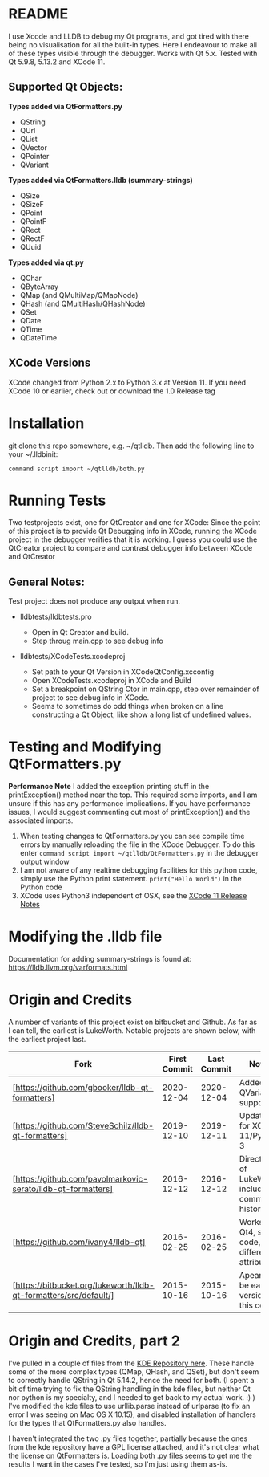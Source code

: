 # README

I use Xcode and LLDB to debug my Qt programs, and got tired with there being no visualisation for all the built-in types. Here I endeavour to make all of these types visible through the debugger. 
Works with Qt 5.x. Tested with Qt 5.9.8, 5.13.2 and XCode 11.

## Supported Qt Objects:
**Types added via QtFormatters.py**
* QString
* QUrl
* QList
* QVector
* QPointer
* QVariant

**Types added via QtFormatters.lldb (summary-strings)**
* QSize
* QSizeF
* QPoint
* QPointF
* QRect
* QRectF
* QUuid

**Types added via qt.py**
* QChar
* QByteArray
* QMap (and QMultiMap/QMapNode)
* QHash (and QMultiHash/QHashNode)
* QSet
* QDate
* QTime
* QDateTime


## XCode Versions
XCode changed from Python 2.x to Python 3.x at Version 11.
If you need XCode 10 or earlier, check out or download the 1.0 Release tag

# Installation

git clone this repo somewhere, e.g. ~/qtlldb. Then add the following line to your ~/.lldbinit:

```
command script import ~/qtlldb/both.py
```

# Running Tests
Two testprojects exist, one for QtCreator and one for XCode:
Since the point of this project is to provide Qt Debugging info in XCode, running the XCode project in the debugger verifies that it is working.
I guess you could use the QtCreator project to compare and contrast debugger info between XCode and QtCreator

## General Notes:
Test project does not produce any output when run.

* lldbtests/lldbtests.pro
    * Open in Qt Creator and build.
    * Step throug main.cpp to see debug info

* lldbtests/XCodeTests.xcodeproj
    * Set path to your Qt Version in XCodeQtConfig.xcconfig
    * Open XCodeTests.xcodeproj in XCode and Build
    * Set a breakpoint on QString Ctor in main.cpp, step over remainder of project to see debug info in XCode.
    * Seems to sometimes do odd things when broken on a line constructing a Qt Object, like show a long list of undefined values. 

# Testing and Modifying QtFormatters.py

**Performance Note** I added the exception printing stuff in the printException() method near the top. This required some imports, and I am unsure if this has any performance implications. If you have performance issues, I would suggest commenting out most of printException() and the associated imports.

1.  When testing changes to QtFormatters.py you can see compile time errors by manually reloading the file in the XCode Debugger. To do this enter `command script import ~/qtlldb/QtFormatters.py` in the debugger
output window
1. I am not aware of any realtime debugging facilities for this python code, simply use the Python print statement. `print("Hello World")` in the Python code
1. XCode uses Python3 independent of OSX, see the [XCode 11 Release Notes](https://developer.apple.com/documentation/xcode_release_notes/xcode_11_release_notes)

# Modifying the .lldb file
Documentation for adding summary-strings is found at: https://lldb.llvm.org/varformats.html


# Origin and Credits
A number of variants of this project exist on bitbucket and Github. As far as I can tell, the earliest is LukeWorth.
Notable projects are shown below, with the earliest project last.


| Fork | First Commit | Last Commit | Notes |
| --------------- | --------------------- | ------------ | ----------------------- |
| [https://github.com/gbooker/lldb-qt-formatters] | 2020-12-04 | 2020-12-04 | Added QVariant support |
| [https://github.com/SteveSchilz/lldb-qt-formatters] | 2019-12-10 | 2019-12-11 | Updated for XCode 11/Python 3 |
| [https://github.com/pavolmarkovic-serato/lldb-qt-formatters] | 2016-12-12 | 2016-12-12 | Direct fork of LukeWorth, including commit history | 
| [https://github.com/ivany4/lldb-qt] | 2016-02-25 | 2016-02-25 | Works with Qt4, same code, different attribution | 
| [https://bitbucket.org/lukeworth/lldb-qt-formatters/src/default/] | 2015-10-16 | 2015-10-16 | Apears to be earliest version of this code | 


# Origin and Credits, part 2
I've pulled in a couple of files from the [KDE Repository here](https://invent.kde.org/kossebau/kdevelop/-/blob/master/plugins/lldb/formatters/). 
These handle some of the more complex types (QMap, QHash, and QSet), but don't seem to correctly handle QString in Qt 5.14.2, hence the need for both. 
(I spent a bit of time trying to fix the QString handling in the kde files, but neither Qt nor python is my specialty, and I needed to get back to my actual work. :) ) 
I've modified the kde files to use urllib.parse instead of urlparse (to fix an error I was seeing on Mac OS X 10.15), and disabled installation of handlers for the types that QtFormatters.py also handles. 

I haven't integrated the two .py files together, partially because the ones from the kde repository have a GPL license attached, and it's not clear what the license on QtFormatters is. 
Loading both .py files seems to get me the results I want in the cases I've tested, so I'm just using them as-is.

